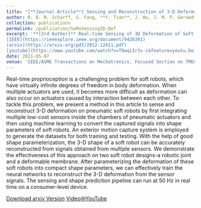 ```yaml
---
title: "[**Journal Article**] Sensing and Reconstruction of 3-D Deformation on Pneumatic Soft Robots"
author: R. B. N. Scharff, G. Fang, **Y. Tian**, J. Wu, J. M. P. Geraedts and C. C. L. Wang
collection: publications
permalink: /publication/SoRoSensing3D-Def
excerpt: '**[3rd Author]** Real-time Sensing of 3D Deformation of Soft Robots via FNN & LSTM
[IEEE](https://ieeexplore.ieee.org/document/9426391)
[arxiv](https://arxiv.org/pdf/2012.12411.pdf)
[youtube](https://www.youtube.com/watch?v=T9wqiIr3s-c&feature=youtu.be)'
date: 2021-05-07
venue: 'IEEE/ASME Transactions on Mechatronics, Focused Section on TMECH/AIM Emerging Topics'
---
```

Real-time proprioception is a challenging problem for soft robots, which have virtually infinite degrees of freedom in body deformation. When multiple actuators are used, it becomes more difficult as deformation can also occur on actuators caused by interaction between each other. To tackle this problem, we present a method in this article to sense and reconstruct 3-D deformation on pneumatic soft robots by first integrating multiple low-cost sensors inside the chambers of pneumatic actuators and then using machine learning to convert the captured signals into shape parameters of soft robots. 
An exterior motion capture system is employed to generate the datasets for both training and testing. With the help of good shape parameterization, the 3-D shape of a soft robot can be accurately reconstructed from signals obtained from multiple sensors. We demonstrate the effectiveness of this approach on two soft robot designs-a robotic joint and a deformable membrane. After parameterizing the deformation of these soft robots into compact shape parameters, we can effectively train the neural networks to reconstruct the 3-D deformation from the sensor signals. 
The sensing and shape prediction pipeline can run at 50 Hz in real time on a consumer-level device.

[Download arxiv Version](https://arxiv.org/pdf/2012.12411.pdf)
[Video@YouTube](https://www.youtube.com/watch?v=T9wqiIr3s-c&feature=youtu.be)
